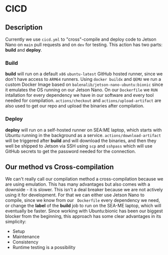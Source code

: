 # CICD
## Description
Currently we use ```cicd.yml``` to "cross"-compile and deploy code to Jetson Nano on ```main``` pull requests and on ```dev``` for testing.
This action has two parts: **build** and **deploy**.
### Build
**build** will run on a default ```x86``` ```ubuntu-latest``` GitHub hosted runner, since we don't have access to ```ARM64``` runners.
Using ```docker buildx``` and ```QEMU``` we run a custom Docker Image based on ```balenalib/jetson-nano-ubuntu:bionic``` since it emulates the OS running on our Jetson Nano.
On our ```Dockerfile``` we ```RUN``` intallation for every dependency we have in our software and every tool needed for compilation.
```actions/checkout``` and ```actions/upload-artifact``` are also used to get our repo and upload the binaries after compilation.
### Deploy
**deploy** will run on a self-hosted runner on SEA:ME laptop, which starts with Ubuntu running in the background as a service.
```actions/download-artifact``` will be triggered after **build** and will download the binaries, and then they well be shipped to Jetson via SSH using ```scp``` and ```sshpass``` which will use GitHub secrets to get the password needed for the connection.
## Our method vs Cross-compilation
We can't really call our compilation method a cross-compilation because we are using emulation.
This has many advantages but also comes with a downside - it is slower. This isn't a deal breaker because we are not actively using it for development. For that we can either use Jetson Nano to compile, since we know from our ```
Dockerfile``` every dependency we need, or change the **label**
 of the **build** job to run on the SEA-ME laptop, which will eventually be faster.
Since working with Ubuntu:bionic has been our biggest blocker from the beginning, this approach has some clear advantages in its simplicity:
- Setup
- Maintenance
- Consistency
- Runtime testing is a possibility


